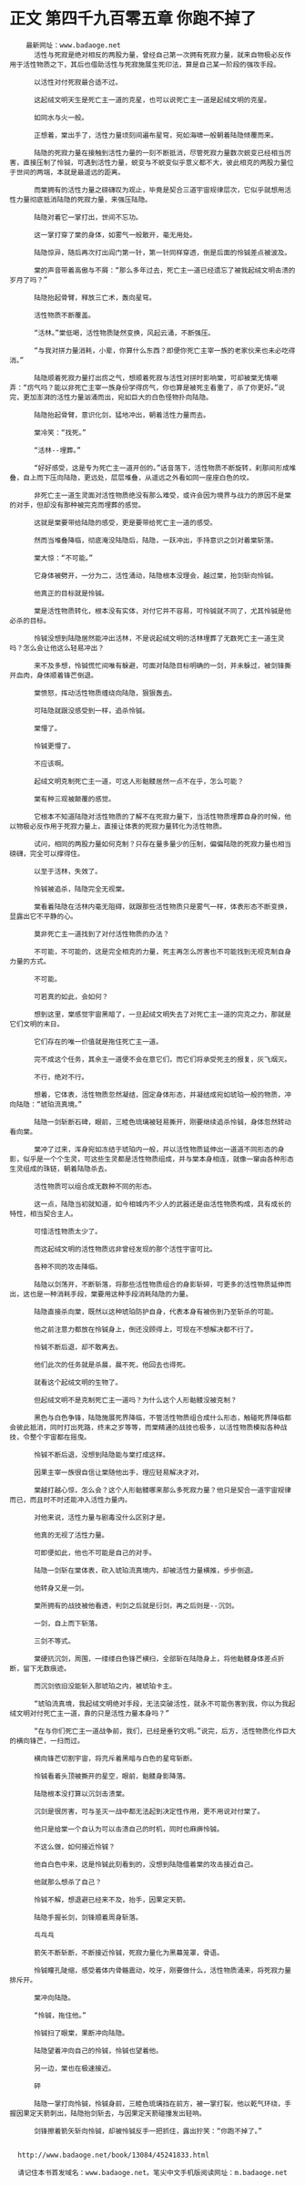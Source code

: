 # 正文 第四千九百零五章 你跑不掉了
        最新网址：www.badaoge.net
          活性与死寂是绝对相反的两股力量，曾经自己第一次拥有死寂力量，就来自物极必反作用于活性物质之下，其后也借助活性与死寂施展生死印法，算是自己某一阶段的强攻手段。
      
          以活性对付死寂最合适不过。
      
          这起绒文明天生是死亡主一道的克星，也可以说死亡主一道是起绒文明的克星。
      
          如同水与火一般。
      
          正想着，棠出手了，活性力量顷刻间遍布星穹，宛如海啸一般朝着陆隐倾覆而来。
      
          陆隐的死寂力量在接触到活性力量的一刻不断抵消，尽管死寂力量数次蜕变已经相当厉害，直接压制了怜铖，可遇到活性力量，蜕变与不蜕变似乎意义都不大，彼此相克的两股力量位于世间的两端，本就是最遥远的距离。
      
          而棠拥有的活性力量之磅礴叹为观止，毕竟是契合三道宇宙规律层次，它似乎就想用活性力量彻底抵消陆隐的死寂力量，来强压陆隐。
      
          陆隐对着它一掌打出，世间不忘功。
      
          这一掌打穿了棠的身体，如雾气一般散开，毫无用处。
      
          陆隐惊异，随后再次打出阎门第一针，第一针同样穿透，倒是后面的怜铖差点被波及。
      
          棠的声音带着高傲与不屑：“那么多年过去，死亡主一道已经遗忘了被我起绒文明击溃的岁月了吗？”
      
          陆隐抬起骨臂，释放三亡术，轰向星穹。
      
          活性物质不断覆盖。
      
          “活林。”棠低喝，活性物质陡然变换，风起云涌，不断强压。
      
          “与我对拼力量消耗，小辈，你算什么东西？即便你死亡主宰一族的老家伙来也未必吃得消。”
      
          陆隐顺着死寂力量打出疠之气，想顺着死寂与活性对拼时影响棠，可却被棠无情嘲弄：“疠气吗？能以非死亡主宰一族身份学得疠气，你也算是被死主看重了，杀了你更好。”说完，更加澎湃的活性力量汹涌而出，宛如巨大的白色怪物扑向陆隐。
      
          陆隐抬起骨臂，意识化剑，猛地冲出，朝着活性力量而去。
      
          棠冷笑：“找死。”
      
          “活林--埋葬。”
      
          “好好感受，这是专为死亡主一道开创的。”话音落下，活性物质不断旋转，刹那间形成堆叠，自上而下压向陆隐，更远处，层层堆叠，从遥远之外看如同一座座白色的坟。
      
          非死亡主一道生灵面对活性物质绝没有那么难受，或许会因为境界与战力的原因不是棠的对手，但却没有那种被完克而埋葬的感觉。
      
          这就是棠要带给陆隐的感受，更是要带给死亡主一道的感受。
      
          然而当堆叠降临，彻底淹没陆隐后，陆隐，一跃冲出，手持意识之剑对着棠斩落。
      
          棠大惊：“不可能。”
      
          它身体被劈开，一分为二，活性涌动，陆隐根本没理会，越过棠，抬剑斩向怜铖。
      
          他真正的目标就是怜铖。
      
          棠是活性物质转化，根本没有实体，对付它并不容易，可怜铖就不同了，尤其怜铖是他必杀的目标。
      
          怜铖没想到陆隐居然能冲出活林，不是说起绒文明的活林埋葬了无数死亡主一道生灵吗？怎么会让他这么轻易冲出？
      
          来不及多想，怜铖慌忙间唯有躲避，可面对陆隐目标明确的一剑，并未躲过，被剑锋撕开血肉，身体顺着锋芒倒退。
      
          棠愤怒，挥动活性物质缠绕向陆隐，狠狠轰去。
      
          可陆隐就跟没感受到一样，追杀怜铖。
      
          棠懵了。
      
          怜铖更懵了。
      
          不应该啊。
      
          起绒文明克制死亡主一道，可这人形骷髅居然一点不在乎，怎么可能？
      
          棠有种三观被颠覆的感觉。
      
          它根本不知道陆隐对活性物质的了解不在死寂力量下，当活性物质埋葬自身的时候，他以物极必反作用于死寂力量上，直接让体表的死寂力量转化为活性物质。
      
          试问，相同的两股力量如何克制？只存在量多量少的压制，偏偏陆隐的死寂力量也相当磅礴，完全可以撑得住。
      
          以至于活林，失效了。
      
          怜铖被追杀，陆隐完全无视棠。
      
          棠看着陆隐在活林内毫无阻碍，就跟那些活性物质只是雾气一样，体表形态不断变换，显露出它不平静的心。
      
          莫非死亡主一道找到了对付活性物质的办法？
      
          不可能，不可能的，这是完全相克的力量，死主再怎么厉害也不可能找到无视克制自身力量的方式。
      
          不可能。
      
          可若真的如此，会如何？
      
          想到这里，棠感觉宇宙黑暗了，一旦起绒文明失去了对死亡主一道的完克之力，那就是它们文明的末日。
      
          它们存在的唯一价值就是拖住死亡主一道。
      
          完不成这个任务，其余主一道便不会在意它们，而它们将承受死主的报复，灰飞烟灭。
      
          不行，绝对不行。
      
          想着，它体表，活性物质忽然凝结，固定身体形态，并凝结成宛如琥珀一般的物质，冲向陆隐：“琥珀流真境。”
      
          陆隐一剑斩断石碑，眼前，三睦色琉璃被轻易撕开，刚要继续追杀怜铖，身体忽然转动看向棠。
      
          棠冲了过来，浑身宛如冻结于琥珀内一般，并以活性物质延伸出一道道不同形态的身影，似乎是一个个生灵，可这些生灵都是活性物质组成，并与棠本身相连，就像一窜由各种形态生灵组成的珠链，朝着陆隐杀去。
      
          活性物质可以组合成无数种不同的形态。
      
          这一点，陆隐当初就知道，如今相城内不少人的武器还是由活性物质构成，具有成长的特性，相当契合主人。
      
          可惜活性物质太少了。
      
          而这起绒文明的活性物质远非曾经发现的那个活性宇宙可比。
      
          各种不同的攻击降临。
      
          陆隐以剑荡开，不断斩落，将那些活性物质组合的身影斩碎，可更多的活性物质延伸而出，这也是一种消耗手段，棠要用这种手段消耗陆隐的力量。
      
          陆隐直接杀向棠，既然以这种琥珀防护自身，代表本身有被伤到乃至斩杀的可能。
      
          他之前注意力都放在怜铖身上，倒还没顾得上，可现在不想解决都不行了。
      
          怜铖不断后退，却不敢离去。
      
          他们此次的任务就是杀晨，晨不死，他回去也得死。
      
          就看这个起绒文明的生物了。
      
          但起绒文明不是克制死亡主一道吗？为什么这个人形骷髅没被克制？
      
          黑色与白色争锋，陆隐施展死界降临，不管活性物质组合成什么形态，触碰死界降临都会彼此抵消，同时打出死路，终末之岁等等，而棠精通的战技也极多，以活性物质模拟各种战技，令整个宇宙都在摇曳。
      
          怜铖不断后退，没想到陆隐能与棠打成这样。
      
          因果主宰一族很自信让棠随他出手，理应轻易解决才对。
      
          棠越打越心惊，怎么会？这个人形骷髅哪来那么多死寂力量？他只是契合一道宇宙规律而已，而且时不时还能冲入活性力量内。
      
          对他来说，活性力量与剧毒没什么区别才是。
      
          他真的无视了活性力量。
      
          可即便如此，他也不可能是自己的对手。
      
          陆隐一剑斩在棠体表，砍入琥珀流真境内，却被活性力量横推，步步倒退。
      
          他转身又是一剑。
      
          棠所拥有的战技被他看透，判剑之后就是衍剑，再之后则是--沉剑。
      
          一剑，自上而下斩落。
      
          三剑不等式。
      
          棠硬抗沉剑，周围，一缕缕白色锋芒横扫，全部斩在陆隐身上，将他骷髅身体差点折断，留下无数痕迹。
      
          而沉剑依旧没能斩入那琥珀之内，被琥珀卡主。
      
          “琥珀流真境，我起绒文明绝对手段，无法突破活性，就永不可能伤害到我，你以为我起绒文明对付死亡主一道，靠的只是活性力量本身吗？”
      
          “在与你们死亡主一道战争前，我们，已经是垂钓文明。”说完，后方，活性物质化作巨大的横向锋芒，一扫而过。
      
          横向锋芒切割宇宙，将充斥着黑暗与白色的星穹斩断。
      
          怜铖看着头顶被撕开的星空，眼前，骷髅身影降落。
      
          陆隐根本没打算以沉剑击溃棠。
      
          沉剑是很厉害，可与圣灭一战中都无法起到决定性作用，更不用说对付棠了。
      
          他只是给棠一个自认为可以击溃自己的时机，同时也麻痹怜铖。
      
          不这么做，如何接近怜铖？
      
          他自白色中来，这是怜铖此刻看到的，没想到陆隐借着棠的攻击接近自己。
      
          他就那么想杀了自己？
      
          怜铖不解，想退避已经来不及，抬手，因果定天箭。
      
          陆隐手握长剑，剑锋顺着周身斩落。
      
          乓乓乓
      
          箭矢不断斩断，不断接近怜铖，死寂力量化为黑幕笼罩，骨语。
      
          怜铖瞳孔陡缩，感受着体内骨骼震动，咬牙，刚要做什么，活性物质涌来，将死寂力量排斥开。
      
          棠冲向陆隐。
      
          “怜铖，拖住他。”
      
          怜铖扫了眼棠，果断冲向陆隐。
      
          陆隐望着冲向自己的怜铖，怜铖也望着他。
      
          另一边，棠也在极速接近。
      
          砰
      
          陆隐一掌打向怜铖，怜铖身前，三睦色琉璃挡在前方，被一掌打裂，他以乾气环绕，手握因果定天箭刺出，陆隐抬剑斩去，与因果定天箭碰撞发出轻响。
      
          剑锋擦着箭矢斩向怜铖，却被怜铖反手一把抓住，露出狞笑：“你跑不掉了。”
      
      
      http://www.badaoge.net/book/13084/45241833.html
      
      请记住本书首发域名：www.badaoge.net。笔尖中文手机版阅读网址：m.badaoge.net